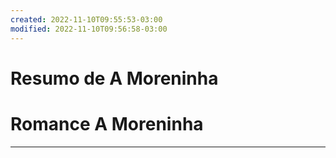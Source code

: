 ```yaml
---
created: 2022-11-10T09:55:53-03:00
modified: 2022-11-10T09:56:58-03:00
---
```


# Resumo de A Moreninha

# Romance A Moreninha
---
